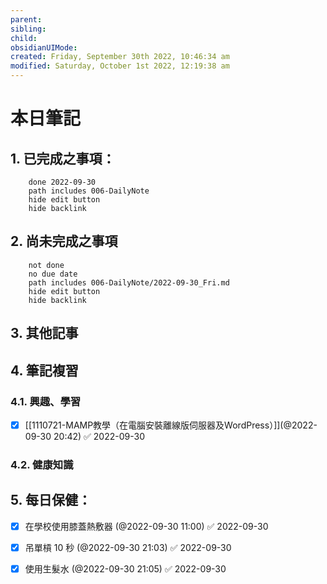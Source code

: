 ```yaml
---
parent: 
sibling: 
child: 
obsidianUIMode: 
created: Friday, September 30th 2022, 10:46:34 am
modified: Saturday, October 1st 2022, 12:19:38 am
---
```


# 本日筆記


## 1. 已完成之事項：
```tasks
	done 2022-09-30
	path includes 006-DailyNote
	hide edit button 
	hide backlink
```

## 2. 尚未完成之事項
```tasks
	not done
	no due date
	path includes 006-DailyNote/2022-09-30_Fri.md
	hide edit button 
	hide backlink
```

## 3. 其他記事

## 4. 筆記複習
### 4.1. 興趣、學習
- [x] [[1110721-MAMP教學（在電腦安裝離線版伺服器及WordPress）]](@2022-09-30 20:42) ✅ 2022-09-30

### 4.2. 健康知識

## 5. 每日保健：
- [x] 在學校使用膝蓋熱敷器 (@2022-09-30 11:00) ✅ 2022-09-30
- [x] 吊單槓 10 秒 (@2022-09-30 21:03) ✅ 2022-09-30
- [x] 使用生髮水 (@2022-09-30 21:05) ✅ 2022-09-30


